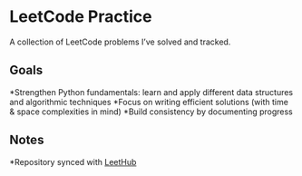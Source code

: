 # LeetCode Practice

A collection of LeetCode problems I’ve solved and tracked.

## Goals

*Strengthen Python fundamentals: learn and apply different data structures and  algorithmic techniques
*Focus on writing efficient solutions (with time & space complexities in mind)
*Build consistency by documenting progress

## Notes
*Repository synced with [LeetHub](https://github.com/QasimWani/LeetHub)
